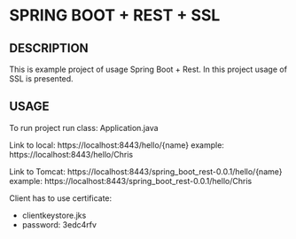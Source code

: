 SPRING BOOT + REST + SSL
========================


DESCRIPTION
-----------

This is example project of usage Spring Boot + Rest.
In this project usage of SSL is presented.
  

USAGE
-----

To run project run class: 
Application.java

Link to local:
https://localhost:8443/hello/{name}
example:
https://localhost:8443/hello/Chris

Link to Tomcat:
https://localhost:8443/spring_boot_rest-0.0.1/hello/{name}
example:
https://localhost:8443/spring_boot_rest-0.0.1/hello/Chris

Client has to use certificate:
- clientkeystore.jks
- password: 3edc4rfv